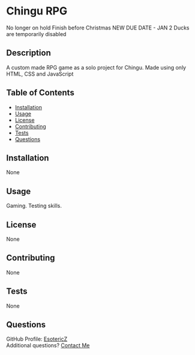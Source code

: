 # Chingu RPG
No longer on hold
Finish before Christmas
NEW DUE DATE - JAN 2
Ducks are temporarily disabled

## Description 
A custom made RPG game as a solo project for Chingu. Made using only HTML, CSS and JavaScript

## Table of Contents
- [Installation](#Installation)
- [Usage](#Usage)
- [License](#License)
- [Contributing](#Contributing)
- [Tests](#Tests)
- [Questions](#Questions)

## Installation
None
      
## Usage
Gaming. Testing skills.
      
## License
None   
      
## Contributing 
None

## Tests
None

## Questions
GitHub Profile: [EsotericZ](https://www.github.com/EsotericZ)  
Additional questions? [Contact Me](mailto:cjsand03@gmail.com)